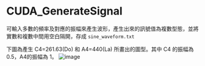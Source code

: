 # CUDA_GenerateSignal

可輸入多數的頻率及對應的振幅來產生波形，產生出來的訊號值為複數型態，並將實數和複數中間用空白隔開，存成 `sine_waveform.txt` 

下圖為產生 C4=261.63(Do) 和  A4=440(La) 所畫出的圖型。其中 C4 的振幅為 0.5，A4的振幅為 1。
![image](https://github.com/kchen-tw/CUDA_GenerateSignal/assets/6692339/7aa8bf1c-b777-4ca7-be38-a4fcbb7b6c06)


